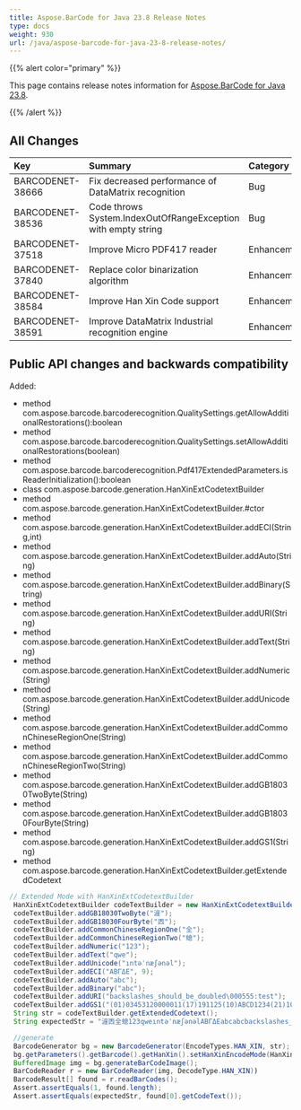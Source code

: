 ```yaml
---
title: Aspose.BarCode for Java 23.8 Release Notes
type: docs
weight: 930
url: /java/aspose-barcode-for-java-23-8-release-notes/
---
```


{{% alert color="primary" %}}

This page contains release notes information for [Aspose.BarCode for Java 23.8](https://downloads.aspose.com/barcode/java/new-releases/aspose.barcode-for-java-23.8/).

{{% /alert %}}
## **All Changes**

|**Key**|**Summary**|**Category**|
| :- | :- | :- |
|BARCODENET-38666|Fix decreased performance of DataMatrix recognition|Bug|
|BARCODENET-38536|Code throws System.IndexOutOfRangeException with empty string|Bug|
|BARCODENET-37518|Improve Micro PDF417 reader|Enhancement|
|BARCODENET-37840|Replace color binarization algorithm|Enhancement|
|BARCODENET-38584|Improve Han Xin Code support|Enhancement|
|BARCODENET-38591|Improve DataMatrix Industrial recognition engine|Enhancement|

## Public API changes and backwards compatibility

Added:

- method com.aspose.barcode.barcoderecognition.QualitySettings.getAllowAdditionalRestorations():boolean
- method com.aspose.barcode.barcoderecognition.QualitySettings.setAllowAdditionalRestorations(boolean)
- method com.aspose.barcode.barcoderecognition.Pdf417ExtendedParameters.isReaderInitialization():boolean
- class  com.aspose.barcode.generation.HanXinExtCodetextBuilder
- method com.aspose.barcode.generation.HanXinExtCodetextBuilder.#ctor
- method com.aspose.barcode.generation.HanXinExtCodetextBuilder.addECI(String,int)
- method com.aspose.barcode.generation.HanXinExtCodetextBuilder.addAuto(String)
- method com.aspose.barcode.generation.HanXinExtCodetextBuilder.addBinary(String)
- method com.aspose.barcode.generation.HanXinExtCodetextBuilder.addURI(String)
- method com.aspose.barcode.generation.HanXinExtCodetextBuilder.addText(String)
- method com.aspose.barcode.generation.HanXinExtCodetextBuilder.addNumeric(String)
- method com.aspose.barcode.generation.HanXinExtCodetextBuilder.addUnicode(String)
- method com.aspose.barcode.generation.HanXinExtCodetextBuilder.addCommonChineseRegionOne(String)
- method com.aspose.barcode.generation.HanXinExtCodetextBuilder.addCommonChineseRegionTwo(String)
- method com.aspose.barcode.generation.HanXinExtCodetextBuilder.addGB18030TwoByte(String)
- method com.aspose.barcode.generation.HanXinExtCodetextBuilder.addGB18030FourByte(String)
- method com.aspose.barcode.generation.HanXinExtCodetextBuilder.addGS1(String)
- method com.aspose.barcode.generation.HanXinExtCodetextBuilder.getExtendedCodetext

```Java
// Extended Mode with HanXinExtCodetextBuilder
 HanXinExtCodetextBuilder codeTextBuilder = new HanXinExtCodetextBuilder();
 codeTextBuilder.addGB18030TwoByte("漄");
 codeTextBuilder.addGB18030FourByte("㐁");
 codeTextBuilder.addCommonChineseRegionOne("全");
 codeTextBuilder.addCommonChineseRegionTwo("螅");
 codeTextBuilder.addNumeric("123");
 codeTextBuilder.addText("qwe");
 codeTextBuilder.addUnicode("ıntəˈnæʃənəl");
 codeTextBuilder.addECI("ΑΒΓΔΕ", 9);
 codeTextBuilder.addAuto("abc");
 codeTextBuilder.addBinary("abc");
 codeTextBuilder.addURI("backslashes_should_be_doubled\000555:test");
 codeTextBuilder.addGS1("(01)03453120000011(17)191125(10)ABCD1234(21)10");
 String str = codeTextBuilder.getExtendedCodetext();
 String expectedStr = "漄㐁全螅123qweıntəˈnæʃənəlΑΒΓΔΕabcabcbackslashes_should_be_doubled\000555:test(01)03453120000011(17)191125(10)ABCD1234(21)10";

 //generate
 BarcodeGenerator bg = new BarcodeGenerator(EncodeTypes.HAN_XIN, str);
 bg.getParameters().getBarcode().getHanXin().setHanXinEncodeMode(HanXinEncodeMode.EXTENDED);
 BufferedImage img = bg.generateBarCodeImage();
 BarCodeReader r = new BarCodeReader(img, DecodeType.HAN_XIN))
 BarcodeResult[] found = r.readBarCodes();
 Assert.assertEquals(1, found.length);
 Assert.assertEquals(expectedStr, found[0].getCodeText());
```
